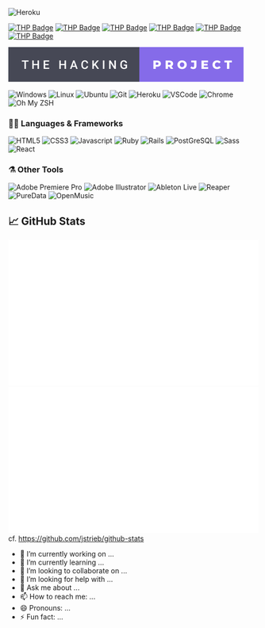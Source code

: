 ![Heroku](https://img.shields.io/badge/Heroku-430098?style=for-the-badge&logo=heroku&logoColor=white)

[![THP Badge](https://github.com/0xKubitus/Usefull-Stuff-for-README/blob/main/assets/mkdwn-badges/the-hacking-project.svg
)](https://www.thehackingproject.org/)
[![THP Badge](https://raw.githubusercontent.com/0xKubitus/Usefull-Stuff-for-README/main/assets/mkdwn-badges/the-hacking-project(1).svg)](https://www.thehackingproject.org/)
[![THP Badge](https://raw.githubusercontent.com/0xKubitus/Usefull-Stuff-for-README/main/assets/mkdwn-badges/the-hacking-project(2).svg)](https://www.thehackingproject.org/)
[![THP Badge](https://raw.githubusercontent.com/0xKubitus/Usefull-Stuff-for-README/main/assets/mkdwn-badges/the-hacking-project(3).svg)](https://www.thehackingproject.org/)
[![THP Badge](https://raw.githubusercontent.com/0xKubitus/Usefull-Stuff-for-README/main/assets/mkdwn-badges/the-hacking-project(4).svg)](https://www.thehackingproject.org/)
[![THP Badge](https://raw.githubusercontent.com/0xKubitus/Usefull-Stuff-for-README/main/assets/mkdwn-badges/the-hacking-project(5).svg)](https://www.thehackingproject.org/)


[![THP Badge](https://raw.githubusercontent.com/Beygs/Beygs/main/assets/the-hacking-project-badge.svg)](https://www.thehackingproject.org/)


![Windows](https://img.shields.io/badge/Windows-0078D6?style=for-the-badge&logo=windows&logoColor=white)
![Linux](https://img.shields.io/badge/Linux-FCC624?style=for-the-badge&logo=linux&logoColor=black)
![Ubuntu](https://img.shields.io/static/v1?logo=ubuntu&label=Ubuntu&message=22.04&color=orange&style=for-the-badge)
![Git](https://img.shields.io/badge/Git-F05032?style=for-the-badge&logo=git&logoColor=white)
![Heroku](https://img.shields.io/badge/Heroku-430098?style=for-the-badge&logo=heroku&logoColor=white)
![VSCode](https://img.shields.io/badge/Visual_Studio_Code-0078D4?style=for-the-badge&logo=visual%20studio%20code&logoColor=white)
![Chrome](https://img.shields.io/badge/Google_chrome-4285F4?style=for-the-badge&logo=Google-chrome&logoColor=white)
![Oh My ZSH](https://img.shields.io/badge/oh_my_zsh-1A2C34?style=for-the-badge&logo=ohmyzsh&logoColor=white)

### 👨‍💻 Languages & Frameworks

![HTML5](https://img.shields.io/badge/HTML5-E34F26?style=for-the-badge&logo=html5&logoColor=white)
![CSS3](https://img.shields.io/badge/CSS3-1572B6?style=for-the-badge&logo=css3&logoColor=white)
![Javascript](https://img.shields.io/badge/JavaScript-323330?style=for-the-badge&logo=javascript&logoColor=F7DF1E)
![Ruby](https://img.shields.io/badge/Ruby-CC342D?style=for-the-badge&logo=ruby&logoColor=white)
![Rails](https://img.shields.io/badge/Ruby_on_Rails-CC0000?style=for-the-badge&logo=ruby-on-rails&logoColor=white)
![PostGreSQL](https://img.shields.io/badge/PostgreSQL-316192?style=for-the-badge&logo=postgresql&logoColor=white)
![Sass](https://img.shields.io/badge/Sass-CC6699?style=for-the-badge&logo=sass&logoColor=white)
![React](https://img.shields.io/badge/React-20232A?style=for-the-badge&logo=react&logoColor=61D)

### ⚗ Other Tools

![Adobe Premiere Pro](https://img.shields.io/badge/Adobe-Premiere%20Pro-9999FF?style=for-the-badge&logo=Adobe-Premiere%20Pro&labelColor=2f2f5b&logoWidth=15)
![Adobe Illustrator](https://img.shields.io/badge/Adobe%20Illustrator-FF9A00?style=for-the-badge&logo=adobe%20illustrator&logoColor=white)
![Ableton Live](https://img.shields.io/badge/Ableton%20Live-0000EC?style=for-the-badge&logo=Ableton%20Live&logoColor=white)
![Reaper](https://img.shields.io/badge/Reaper-B86652?style=for-the-badge)
![PureData](https://img.shields.io/badge/Pure%20Data-3AC73E?style=for-the-badge)
![OpenMusic](https://img.shields.io/badge/OpenMusic-eeeeee?style=for-the-badge)


## 📈 GitHub Stats

![](https://github.com/Beygs/gh-stats/blob/master/generated/overview.svg)
![](https://github.com/Beygs/gh-stats/blob/master/generated/languages.svg)
cf. https://github.com/jstrieb/github-stats



- 🔭 I’m currently working on ...
- 🌱 I’m currently learning ...
- 👯 I’m looking to collaborate on ...
- 🤔 I’m looking for help with ...
- 💬 Ask me about ...
- 📫 How to reach me: ...
- 😄 Pronouns: ...
- ⚡ Fun fact: ...
